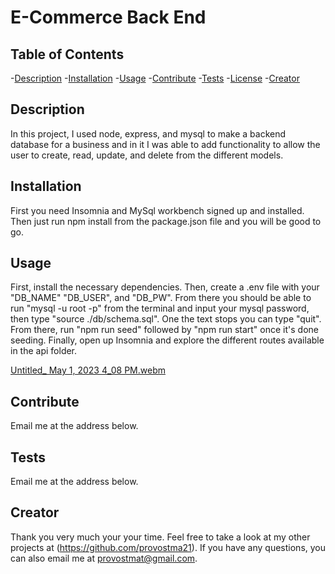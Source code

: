 # E-Commerce Back End
  

  ## Table of Contents
  -[Description](#description)
  -[Installation](#installation)
  -[Usage](#usage)
  -[Contribute](#contribute)
  -[Tests](#tests)
  -[License](#license)
  -[Creator](#creator)

  ## Description
  In this project, I used node, express, and mysql to make a backend database for a business and in it I was able to add functionality to allow the user to create, read, update, and delete from the different models.

  ## Installation
  First you need Insomnia and MySql workbench signed up and installed. Then just run npm install from the package.json file and you will be good to go.

  ## Usage
  First, install the necessary dependencies. Then, create a .env file with your "DB_NAME" "DB_USER", and "DB_PW". From there you should be able to run "mysql -u root -p" from the terminal and input your mysql password, then type "source ./db/schema.sql". One the text stops you can type "quit". From there, run "npm run seed" followed by "npm run start" once it's done seeding. Finally, open up Insomnia and explore the different routes available in the api folder.
  
[Untitled_ May 1, 2023 4_08 PM.webm](https://user-images.githubusercontent.com/107372103/235523854-6419a629-568c-4e64-b00d-d5804ead8fb4.webm)

  ## Contribute
  Email me at the address below.

  ## Tests
  Email me at the address below.

  ## Creator
  Thank you very much your your time. Feel free to take a look at my other projects at (https://github.com/provostma21).
  If you have any questions, you can also email me at provostmat@gmail.com.
